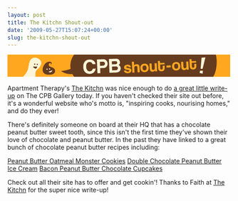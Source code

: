 ```yaml
---
layout: post
title: The Kitchn Shout-out
date: '2009-05-27T15:07:24+00:00'
slug: the-kitchn-shout-out
---
```

<img src='/images/uploads/2009/05/cpb_shoutout2.gif' alt='shoutout banner' />

Apartment Therapy's <a href="http://www.thekitchn.com/">The Kitchn</a> was nice enough to do <a href="http://www.thekitchn.com/thekitchn/roundup-food-blogs/the-chocolate-peanut-butter-gallery-085722">a great little write-up</a> on The CPB Gallery today. If you haven't checked their site out before, it's a wonderful website who's motto is, "inspiring cooks, nourising homes," and do they ever!

There's definitely someone on board at their HQ that has a chocolate peanut butter sweet tooth, since this isn't the first time they've shown their love of chocolate and peanut butter. In the past they have linked to a great bunch of chocolate peanut butter recipes including:

<a href="http://www.thekitchn.com/thekitchn/dessert/recipe-peanut-butter-oatmeal-monster-cookies-040455">Peanut Butter Oatmeal Monster Cookies</a>
<a href="http://www.thekitchn.com/thekitchn/slinks/daily-scoop-double-chocolate-peanut-butter-ice-cream-058864">Double Chocolate Peanut Butter Ice Cream</a>
<a href="http://www.thekitchn.com/thekitchn/roundup-food-blogs/good-eats-ovenless-chocolate-cake-062569">Bacon Peanut Butter Chocolate Cupcakes</a>

Check out all their site has to offer and get cookin'! Thanks to Faith at <a href="http://www.thekitchn.com/">The Kitchn</a> for the super nice write-up!
